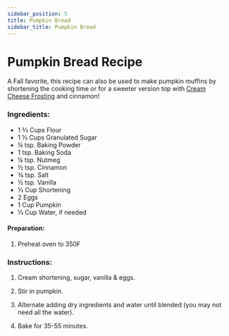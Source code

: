 ```yaml
---
sidebar_position: 5
title: Pumpkin Bread
sidebar_title: Pumpkin Bread
---
```


# Pumpkin Bread Recipe
A Fall favorite, this recipe can also be used to make pumpkin muffins by shortening the cooking time or for a sweeter version top with [Cream Cheese Frosting](https://www.dominosugar.com/recipe/cream-cheese-frosting) and cinnamon!

### Ingredients:
- 1 ⅔ Cups Flour
- 1 ⅓ Cups Granulated Sugar				
- ¼ tsp. Baking Powder
- 1 tsp. Baking Soda
- ¼ tsp. Nutmeg
- ½ tsp. Cinnamon
- ¾ tsp. Salt
- ½ tsp. Vanilla
- ⅓ Cup Shortening				
- 2 Eggs					
- 1 Cup Pumpkin			
- ⅓ Cup Water, if needed		


#### Preparation:
1. Preheat oven to 350F

### Instructions:
1. Cream shortening, sugar, vanilla & eggs.

2. Stir in pumpkin.

3. Alternate adding dry ingredients and water until blended (you may not need all the water).

4. Bake for 35-55 minutes.
